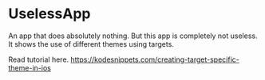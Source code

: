 # UselessApp
An app that does absolutely nothing. But this app is completely not useless. It shows the use of different themes using targets. 

Read tutorial here.
https://kodesnippets.com/creating-target-specific-theme-in-ios
